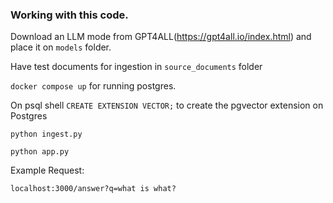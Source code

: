 ### Working with this code.

Download an LLM mode from GPT4ALL(https://gpt4all.io/index.html) and place it on `models` folder.

Have test documents for ingestion in `source_documents` folder


`docker compose up` for running postgres.

On psql shell `CREATE EXTENSION VECTOR;`  to create the pgvector extension on Postgres

`python ingest.py`

`python app.py`

Example Request:

`localhost:3000/answer?q=what is what?`


